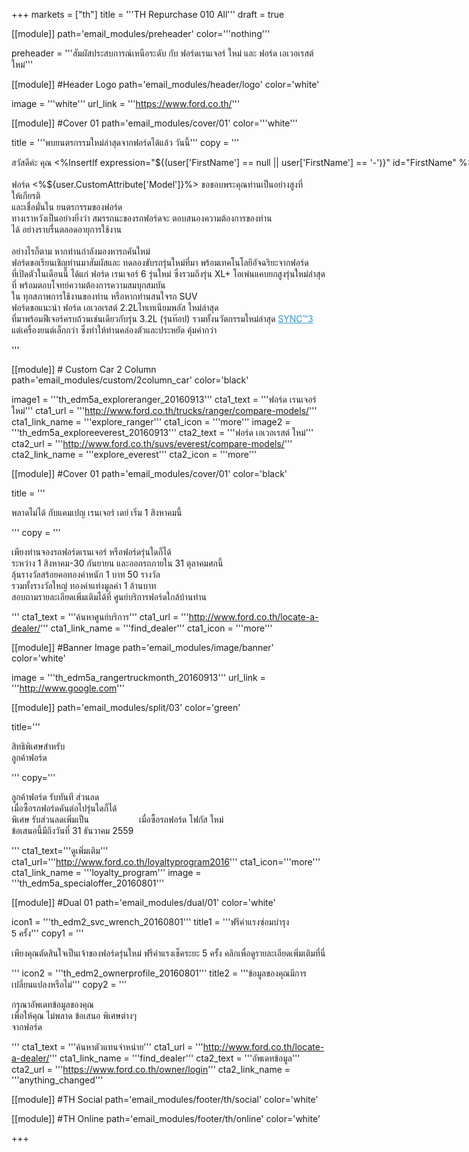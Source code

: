 +++
markets = ["th"]
title = '''TH Repurchase 010 All'''
draft = true

[[module]]
path='email_modules/preheader'
color='''nothing'''

preheader = '''<span style="font-family:Tahoma, Verdana, Sans-serif">สัมผัสประสบการณ์เหนือระดับ กับ ฟอร์ดเรนเจอร์ ใหม่ และ ฟอร์ด เอเวอเรสต์ ใหม่</span>'''

[[module]] #Header Logo
path='email_modules/header/logo'
color='white'

  image = '''white'''
  url_link = '''https://www.ford.co.th/'''

[[module]] #Cover 01
path='email_modules/cover/01'
color='''white'''

  title = '''<span style="font-family:Tahoma, Verdana, Sans-serif">พบยนตรกรรมใหม่ล่าสุดจากฟอร์ดได้แล้ว วันนี้</span>'''
  copy = '''<span style="font-family:Tahoma, Verdana, Sans-serif">

<span style="white-space:nowrap;">สวัสดีค่ะ คุณ <%InsertIf expression="${(user['FirstName'] == null || user['FirstName'] == '-')}" id="FirstName" %>ท่านลูกค้าฟอร์ด<%/InsertIf%> <%InsertElse%> <%${user['FirstName']}%> <%/InsertElse%></span><br /><br />
<span style="white-space:nowrap;">ฟอร์ด <%${user.CustomAttribute['Model']}%> ขอขอบพระคุณท่านเป็นอย่างสูง</span>ที่
<span style="white-space:nowrap;">ให้เกียรติ</span><br />
และเชื่อมั่นใน
<span style="white-space:nowrap;">ยนตรกรรมของฟอร์ด</span><br /> 
<span style="white-space:nowrap;">ทางเราหวังเป็นอย่างยิ่ง</span>ว่า
<span style="white-space:nowrap;">สมรรถนะของรถฟอร์ด</span>จะ
<span style="white-space:nowrap;">ตอบสนองความต้องการของท่าน</span><br />ได้
<span style="white-space:nowrap;">อย่างราบรื่นตลอดอายุการใช้งาน</span><br /><br />
<span style="white-space:nowrap;">อย่างไรก็ตาม</span>
<span style="white-space:nowrap;"> หากท่านกำลังมองหารถคันใหม่</span><br /> 
<span style="white-space:nowrap;"> ฟอร์ดขอเรียนเชิญท่านมาสัมผัส</span>และ
<span style="white-space:nowrap;">ทดลองขับรถรุ่นใหม่</span>ที่มา
<span style="white-space:nowrap;">พร้อมเทคโนโลยีอัจฉริยะจากฟอร์ด</span><br />
<span style="white-space:nowrap;">ที่เปิดตัวในเดือนนี้</span> 
<span style="white-space:nowrap;">ได้แก่</span> 
<span style="white-space:nowrap;">ฟอร์ด เรนเจอร์ 6  รุ่นใหม่</span> 
<span style="white-space:nowrap;">ซึ่งรวมถึงรุ่น XL+</span> 
<span style="white-space:nowrap;">โอเพ่นแคบยกสูงรุ่นใหม่ล่าสุด</span>ที่
<span style="white-space:nowrap;">พร้อมตอบโจทย์ความต้องการความสมบุกสมบัน</span><br />ใน
<span style="white-space:nowrap;">ทุกสภาพการใช้งานของท่าน</span> 
<span style="white-space:nowrap;">หรือหากท่านสนใจรถ SUV</span> <br />
<span style="white-space:nowrap;">ฟอร์ดขอแนะนำ ฟอร์ด เอเวอเรสต์ 2.2Lไทเทเนียมพลัส</span> 
<span style="white-space:nowrap;">ใหม่ล่าสุด</span> <br />
<span style="white-space:nowrap;">ที่มาพร้อมฟีเจอร์ครบถ้วนเช่นเดียวกับรุ่น 3.2L (รุ่นท๊อป)</span> 
<span style="white-space:nowrap;">รวมทั้งนวัตกรรมใหม่ล่าสุด</span> <a name="sync3" href="http://www.ford.co.th/engineering/sync/" style="color: #2d94cd; text-decoration: underline;">SYNC&trade;3</a><br /> 
<span style="white-space:nowrap;">แต่เครื่องยนต์เล็กกว่า</span> 
<span style="white-space:nowrap;">ซึ่งทำให้ท่านคล่องตัวและประหยัด</span> 
<span style="white-space:nowrap;">คุ้มค่ากว่า</span>

</span>'''

[[module]] # Custom Car 2 Column
path='email_modules/custom/2column_car'
color='black'

  image1 = '''th_edm5a_exploreranger_20160913'''
  cta1_text = '''<span style="font-family:Tahoma, Verdana, Sans-serif">ฟอร์ด เรนเจอร์ ใหม่</span>'''
  cta1_url = '''http://www.ford.co.th/trucks/ranger/compare-models/'''
  cta1_link_name = '''explore_ranger'''
  cta1_icon = '''more'''
  image2 = '''th_edm5a_exploreeverest_20160913'''
  cta2_text = '''<span style="font-family:Tahoma, Verdana, Sans-serif">ฟอร์ด เอเวอเรสต์ ใหม่</span>'''
  cta2_url = '''http://www.ford.co.th/suvs/everest/compare-models/'''
  cta2_link_name = '''explore_everest'''
  cta2_icon = '''more'''

[[module]] #Cover 01
path='email_modules/cover/01'
color='black'

  title = '''<span style="font-family:Tahoma, Verdana, Sans-serif">
  
  <span style="white-space:nowrap;">พลาดไม่ได้ กับแคมเปญ</span>
  <span style="white-space:nowrap;">เรนเจอร์ เดย์ เริ่ม 1 สิงหาคมนี้</span>
  
</span>'''
  copy = '''<span style="font-family:Tahoma, Verdana, Sans-serif">
  
<span style="white-space:nowrap;">เพียงท่านจองรถฟอร์ดเรนเจอร์</span> 
<span style="white-space:nowrap;">หรือฟอร์ดรุ่นใดก็ได้</span> <br />
<span style="white-space:nowrap;">ระหว่าง 1 สิงหาคม-30 กันยายน</span> 
<span style="white-space:nowrap;">และออกรถภายใน 31 ตุลาคมศกนี้</span> 
<span style="white-space:nowrap;">ลุ้นรางวัลสร้อยคอทองคำหนัก 1 บาท 50 รางวัล</span><br />
<span style="white-space:nowrap;">รวมทั้งรางวัลใหญ่</span> 
<span style="white-space:nowrap;">ทองคำแท่งมูลค่า 1 ล้านบาท</span><br />
<span style="white-space:nowrap;">สอบถามรายละเอียดเพิ่มเติม</span>ได้ที่
<span style="white-space:nowrap;">ศูนย์บริการฟอร์ดใกล้บ้านท่าน</span>

</span>'''
  cta1_text = '''<span style="font-family:Tahoma, Verdana, Sans-serif">ค้นหาศูนย์บริการ</span>'''
  cta1_url = '''http://www.ford.co.th/locate-a-dealer/'''
  cta1_link_name = '''find_dealer'''
  cta1_icon = '''more'''

[[module]] #Banner Image
path='email_modules/image/banner'
color='white'

  image = '''th_edm5a_rangertruckmonth_20160913'''
  url_link = '''http://www.google.com'''

[[module]]
path='email_modules/split/03'
color='green'

title='''<span style="font-family:Tahoma, Verdana, Sans-serif">

สิทธิพิเศษสำหรับ<br />ลูกค้าฟอร์ด

</span>'''
copy='''<span style="font-family:Tahoma, Verdana, Sans-serif">
  
ลูกค้าฟอร์ด รับทันที ส่วนลด 
<span style="color:#FFFFFF;">10,000 บาท</span><br /> 
<span style="white-space:nowrap;">เมื่อซื้อรถฟอร์ดคันต่อไปรุ่นใดก็ได้</span> <br />
<span style="white-space:nowrap;">พิเศษ รับส่วนลดเพิ่มเป็น <span style="color:#FFFFFF;">20,000 บาท</span></span> 
<span style="white-space:nowrap;">เมื่อซื้อรถฟอร์ด โฟกัส ใหม่</span> 
<span style="white-space:nowrap;">ข้อเสนอนี้มีถึงวันที่ 31 ธันวาคม 2559</span>
  
</span>'''
cta1_text='''<span style="font-family:Tahoma, Verdana, Sans-serif">ดูเพิ่มเติม</span></span>'''
cta1_url='''http://www.ford.co.th/loyaltyprogram2016'''
cta1_icon='''more'''
cta1_link_name = '''loyalty_program'''
image = '''th_edm5a_specialoffer_20160801'''

[[module]] #Dual 01
path='email_modules/dual/01'
color='white'

  icon1 = '''th_edm2_svc_wrench_20160801'''
  title1 = '''<span style="font-family:Tahoma, Verdana, Sans-serif">ฟรีค่าแรงซ่อมบำรุง<br />5 ครั้ง</span>'''
  copy1 = '''<span style="font-family:Tahoma, Verdana, Sans-serif">
  
  <span style=" white-space:nowrap;">เพียงคุณตัดสินใจเป็นเจ้าของฟอร์ดรุ่นใหม่</span> 
  <span style=" white-space:nowrap;">ฟรีค่าแรงเช็คระยะ 5 ครั้ง</span> 
  <span style=" white-space:nowrap;">คลิกเพื่อดูรายละเอียดเพิ่มเติมที่นี่</span>
  
</span>'''
  icon2 = '''th_edm2_ownerprofile_20160801'''
  title2 = '''<span style="font-family:Tahoma, Verdana, Sans-serif">ข้อมูลของคุณมีการ<br />เปลี่ยนแปลงหรือไม่</span>'''
  copy2 = '''<span style="font-family:Tahoma, Verdana, Sans-serif">
  
  กรุณาอัพเดทข้อมูลของคุณ <br />
<span style=" white-space:nowrap;">เพื่อให้คุณ</span>
<span style=" white-space:nowrap;">ไม่พลาด</span>
<span style=" white-space:nowrap;">ข้อเสนอ</span>
<span style=" white-space:nowrap;">พิเศษ</span>ต่างๆ <br />
<span style=" white-space:nowrap;">จากฟอร์ด
  
</span>'''
  cta1_text = '''<span style="font-family:Tahoma, Verdana, Sans-serif">ค้นหาตัวแทนจำหน่าย</span>'''
  cta1_url = '''http://www.ford.co.th/locate-a-dealer/'''
  cta1_link_name = '''find_dealer'''
  cta2_text = '''<span style="font-family:Tahoma, Verdana, Sans-serif">อัพเดทข้อมูล</span>'''
  cta2_url = '''https://www.ford.co.th/owner/login'''
  cta2_link_name = '''anything_changed'''


[[module]] #TH Social
path='email_modules/footer/th/social'
color='white'

[[module]] #TH Online
path='email_modules/footer/th/online'
color='white'

+++